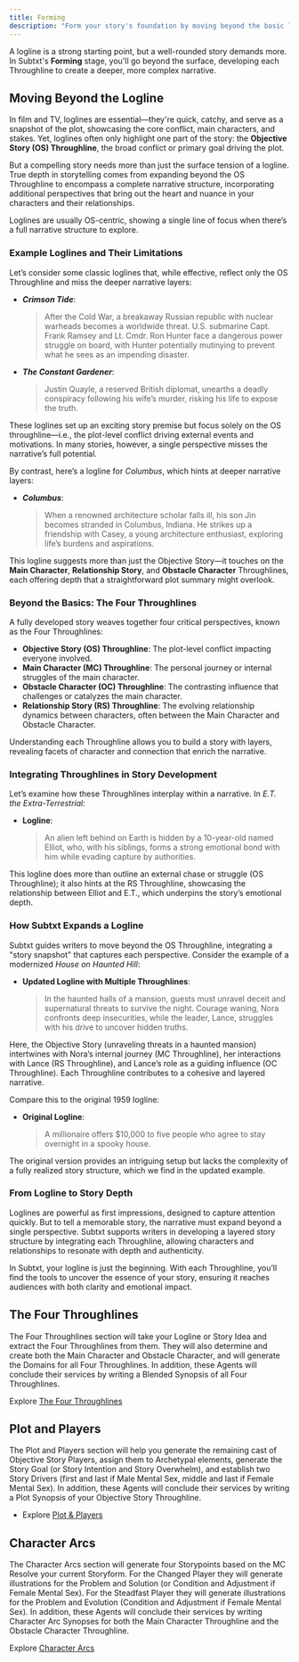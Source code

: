 ```yaml
---
title: Forming
description: "Form your story's foundation by moving beyond the basic logline"
---
```


A logline is a strong starting point, but a well-rounded story demands more. In Subtxt's **Forming** stage, you'll go beyond the surface, developing each Throughline to create a deeper, more complex narrative.

## Moving Beyond the Logline

In film and TV, loglines are essential—they're quick, catchy, and serve as a snapshot of the plot, showcasing the core conflict, main characters, and stakes. Yet, loglines often only highlight one part of the story: the **Objective Story (OS) Throughline**, the broad conflict or primary goal driving the plot.

But a compelling story needs more than just the surface tension of a logline. True depth in storytelling comes from expanding beyond the OS Throughline to encompass a complete narrative structure, incorporating additional perspectives that bring out the heart and nuance in your characters and their relationships.

Loglines are usually OS-centric, showing a single line of focus when there’s a full narrative structure to explore.

### Example Loglines and Their Limitations

Let’s consider some classic loglines that, while effective, reflect only the OS Throughline and miss the deeper narrative layers:

- **_Crimson Tide_**:
  > After the Cold War, a breakaway Russian republic with nuclear warheads becomes a worldwide threat. U.S. submarine Capt. Frank Ramsey and Lt. Cmdr. Ron Hunter face a dangerous power struggle on board, with Hunter potentially mutinying to prevent what he sees as an impending disaster.

- **_The Constant Gardener_**:
  > Justin Quayle, a reserved British diplomat, unearths a deadly conspiracy following his wife’s murder, risking his life to expose the truth.

These loglines set up an exciting story premise but focus solely on the OS throughline—i.e., the plot-level conflict driving external events and motivations. In many stories, however, a single perspective misses the narrative’s full potential.

By contrast, here’s a logline for _Columbus_, which hints at deeper narrative layers:

- **_Columbus_**:
  > When a renowned architecture scholar falls ill, his son Jin becomes stranded in Columbus, Indiana. He strikes up a friendship with Casey, a young architecture enthusiast, exploring life’s burdens and aspirations.

This logline suggests more than just the Objective Story—it touches on the **Main Character**, **Relationship Story**, and **Obstacle Character** Throughlines, each offering depth that a straightforward plot summary might overlook.

### Beyond the Basics: The Four Throughlines

A fully developed story weaves together four critical perspectives, known as the Four Throughlines:

- **Objective Story (OS) Throughline**: The plot-level conflict impacting everyone involved.
- **Main Character (MC) Throughline**: The personal journey or internal struggles of the main character.
- **Obstacle Character (OC) Throughline**: The contrasting influence that challenges or catalyzes the main character.
- **Relationship Story (RS) Throughline**: The evolving relationship dynamics between characters, often between the Main Character and Obstacle Character.

Understanding each Throughline allows you to build a story with layers, revealing facets of character and connection that enrich the narrative.

### Integrating Throughlines in Story Development

Let’s examine how these Throughlines interplay within a narrative. In _E.T. the Extra-Terrestrial_:

- **Logline**:
  > An alien left behind on Earth is hidden by a 10-year-old named Elliot, who, with his siblings, forms a strong emotional bond with him while evading capture by authorities.

This logline does more than outline an external chase or struggle (OS Throughline); it also hints at the RS Throughline, showcasing the relationship between Elliot and E.T., which underpins the story’s emotional depth.

### How Subtxt Expands a Logline

Subtxt guides writers to move beyond the OS Throughline, integrating a "story snapshot" that captures each perspective. Consider the example of a modernized _House on Haunted Hill_:

- **Updated Logline with Multiple Throughlines**:
  > In the haunted halls of a mansion, guests must unravel deceit and supernatural threats to survive the night. Courage waning, Nora confronts deep insecurities, while the leader, Lance, struggles with his drive to uncover hidden truths.

Here, the Objective Story (unraveling threats in a haunted mansion) intertwines with Nora’s internal journey (MC Throughline), her interactions with Lance (RS Throughline), and Lance’s role as a guiding influence (OC Throughline). Each Throughline contributes to a cohesive and layered narrative.

Compare this to the original 1959 logline:

- **Original Logline**:
  > A millionaire offers $10,000 to five people who agree to stay overnight in a spooky house.

The original version provides an intriguing setup but lacks the complexity of a fully realized story structure, which we find in the updated example.

### From Logline to Story Depth

Loglines are powerful as first impressions, designed to capture attention quickly. But to tell a memorable story, the narrative must expand beyond a single perspective. Subtxt supports writers in developing a layered story structure by integrating each Throughline, allowing characters and relationships to resonate with depth and authenticity.

In Subtxt, your logline is just the beginning. With each Throughline, you’ll find the tools to uncover the essence of your story, ensuring it reaches audiences with both clarity and emotional impact.

## The Four Throughlines

The Four Throughlines section will take your Logline or Story Idea and extract the Four Throughlines from them. They will also determine and create both the Main Character and Obstacle Character, and will generate the Domains for all Four Throughlines. In addition, these Agents will conclude their services by writing a Blended Synopsis of all Four Throughlines.

Explore [The Four Throughlines](/the-develop-workspace/forming/the-four-throughlines)

## Plot and Players

The Plot and Players section will help you generate the remaining cast of Objective Story Players, assign them to Archetypal elements, generate the Story Goal (or Story Intention and Story Overwhelm), and establish two Story Drivers (first and last if Male Mental Sex, middle and last if Female Mental Sex). In addition, these Agents will conclude their services by writing a Plot Synopsis of your Objective Story Throughline.

- Explore [Plot & Players](/the-develop-workspace/forming/plot-and-players)

## Character Arcs

The Character Arcs section will generate four Storypoints based on the MC Resolve your current Storyform. For the Changed Player they will generate illustrations for the Problem and Solution (or Condition and Adjustment if Female Mental Sex). For the Steadfast Player they will generate illustrations for the Problem and Evolution (Condition and Adjustment if Female Mental Sex). In addition, these Agents will conclude their services by writing Character Arc Synopses for both the Main Character Throughline and the Obstacle Character Throughline.

Explore [Character Arcs](/the-develop-workspace-character-arcs)
